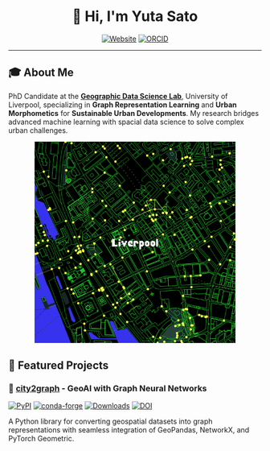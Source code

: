 <div align="center">

# 👋 Hi, I'm Yuta Sato

[![Website](https://img.shields.io/badge/Website-yu--ta--sato.github.io-blue?style=flat-square&logo=google-chrome)](https://yu-ta-sato.github.io)
[![ORCID](https://img.shields.io/badge/ORCID-0000--0003--4529--3577-green?style=flat-square&logo=orcid)](https://orcid.org/0000-0003-4529-3577)

</div>

---

## 🎓 About Me

PhD Candidate at the [**Geographic Data Science Lab**](https://www.liverpool.ac.uk/geographic-data-science/), University of Liverpool, specializing in **Graph Representation Learning** and **Urban Morphometics** for **Sustainable Urban Developments**. My research bridges advanced machine learning with spacial data science to solve complex urban challenges.

<div align="center">
  <img src="img/yuta_sato_liverpool.gif" alt="Yuta Sato" width="400"/>
</div>

## 🚀 Featured Projects

### 🌆 [city2graph](https://github.com/c2g-dev/city2graph) - GeoAI with Graph Neural Networks
[![PyPI](https://badge.fury.io/py/city2graph.svg)](https://pypi.org/project/city2graph/)
[![conda-forge](https://anaconda.org/conda-forge/city2graph/badges/version.svg)](https://anaconda.org/conda-forge/city2graph/)
[![Downloads](https://static.pepy.tech/badge/city2graph)](https://pepy.tech/projects/city2graph)
[![DOI](https://zenodo.org/badge/DOI/10.5281/zenodo.15858845.svg)](https://doi.org/10.5281/zenodo.15858845)

A Python library for converting geospatial datasets into graph representations with seamless integration of GeoPandas, NetworkX, and PyTorch Geometric.
